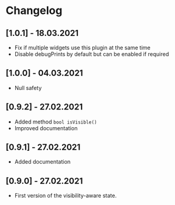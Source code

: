 # Changelog

## [1.0.1] - 18.03.2021

* Fix if multiple widgets use this plugin at the same time
* Disable debugPrints by default but can be enabled if required

## [1.0.0] - 04.03.2021

* Null safety

## [0.9.2] - 27.02.2021

* Added method `bool isVisible()`
* Improved documentation

## [0.9.1] - 27.02.2021

* Added documentation

## [0.9.0] - 27.02.2021

* First version of the visibility-aware state.
